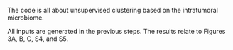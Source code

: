 The code is all about unsupervised clustering based on the intratumoral microbiome. 



All inputs are generated in the previous steps. The results relate to Figures 3A, B, C, S4, and S5.
